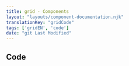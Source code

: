 ```yaml
---
title: grid - Components
layout: "layouts/component-documentation.njk"
translationKey: "gridCode"
tags: ['gridEN', 'code']
date: "git Last Modified"
---
```


## Code
